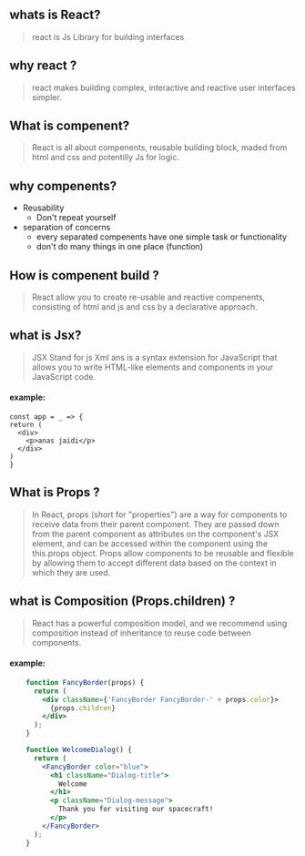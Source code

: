## whats is React?
> react is Js Library for building interfaces

## why react ?
> react makes building complex, interactive and reactive user 
interfaces simpler.

## What is compenent?
> React is all about compenents, reusable building block, maded from html and css and potentilly Js for logic.

## why compenents?
  - Reusability
    - Don't repeat yourself
  - separation of concerns
    - every separated compenents have one simple task or functionality
    - don't do many things in one place (function)
  
## How is compenent build ?
> React allow you to create re-usable and reactive compenents, consisting of html and js and css by a declarative approach.

## what is Jsx?
> JSX Stand for js Xml ans is a syntax extension for JavaScript that allows you to write HTML-like elements and components in your JavaScript code.
  #### example:
  ```tsx
const app = _ => {
  return (
    <div>
      <p>anas jaidi</p>
    </div>
  )
}
```

## What is Props ?
> In React, props (short for "properties") are a way for components to receive data from their parent component. They are passed down from the parent component as attributes on the component's JSX element, and can be accessed within the component using the this.props object. Props allow components to be reusable and flexible by allowing them to accept different data based on the context in which they are used.

## what is Composition (Props.children) ?
> React has a powerful composition model, and we recommend using composition instead of inheritance to reuse code between components.
#### example:
```jsx
    function FancyBorder(props) {
      return (
        <div className={'FancyBorder FancyBorder-' + props.color}>
          {props.children}
        </div>
      );
    }

    function WelcomeDialog() {
      return (
        <FancyBorder color="blue">
          <h1 className="Dialog-title">
            Welcome
          </h1>
          <p className="Dialog-message">
            Thank you for visiting our spacecraft!
          </p>
        </FancyBorder>
      );
    }
```